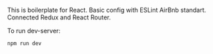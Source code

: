 This is boilerplate for React.
Basic config with ESLint AirBnb standart.
Connected Redux and React Router.

To run dev-server:
```
npm run dev
```